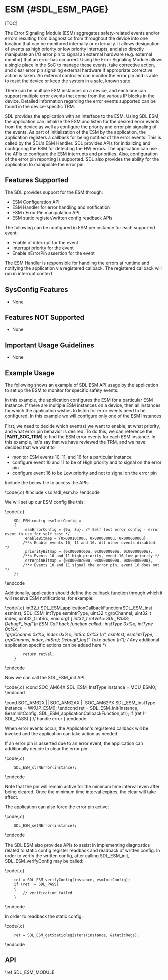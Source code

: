 # ESM {#SDL_ESM_PAGE}

[TOC]

The Error Signaling Module (ESM) aggregates safety-related events and/or errors resulting from diagnostics from throughout the device into one location that can be monitored internally or externally. It allows designation of events as high priority or low priority interrupts, and also directly manipulate an I/O error pin to signal an external hardware (e.g. external monitor) that an error has occurred. Using the Error Signaling Module allows a single place in the SoC to manage these events, take corrective action, and clear error pin signaling external hardware if appropriate corrective action is taken. An external controller can monitor the error pin and is able to reset the device or keep the system in a safe, known state.

There can be multiple ESM instances on a device, and each one can support multiple error events that come from the various IP blocks in the device. Detailed information regarding the error events supported can be found in the device-specific TRM.

SDL provides the application with an interface to the ESM. Using SDL ESM, the application can initialize the ESM and listen for the desired error events from the device as well as configure the priority and error pin signaling of the events. As part of initialization of the ESM by the application, the application registers a callback for being notified of the error events. This is called by the SDL's ESM Handler. SDL provides APIs for initializing and configuring the ESM for detecting the HW errors. The application can use the APIs to configure the ESM interrupts and priorities. Also, configuration of the error pin reporting is supported. SDL also provides the ability for the application to manipulate the error pin.

## Features Supported

The SDL provides support for the ESM through:

* ESM Configuration API
* ESM Handler for error handling and notification
* ESM nError Pin manipulation API
* ESM static register/written config readback APIs

The following can be configured in ESM per instance for each supported event:

* Enable of interrupt for the event
* Interrupt priority for the event
* Enable nErrorPin assertion for the event

The ESM Handler is responsible for handling the errors at runtime and notifying the application via registered callback. The registered callback will run in interrupt context.

## SysConfig Features

- None

## Features NOT Supported

- None

## Important Usage Guidelines

- None

## Example Usage

The following shows an example of SDL ESM API usage by the application to set up the ESM to monitor for specific safety events.

In this example, the application configures the ESM for a particular ESM Instance. If there are multiple ESM instances on a device, then all instances for which the application wishes to listen for error events need to be configured. In this example we will configure only one of the ESM Instances

First, we need to decide which event(s) we want to enable, at what priority, and what error pin behavior is desired. To do this, we can reference the |__PART_SOC_TRM__| to find the ESM error events for each ESM instance. In this example, let's say that we have reviewed the TRM, and we have decided that we want to

* monitor ESM events 10, 11, and 16 for a particular instance
* configure event 10 and 11 to be of High priority and to signal on the error pin
* configure event 16 to be Low priority and not to signal on the error pin

Include the below file to access the APIs

\code{.c}
#include <sdl/sdl_esm.h>
\endcode

We will set up our ESM config like this:

\code{.c}

        SDL_ESM_config esmInitConfig =
        {
            .esmErrorConfig = {0u, 8u}, /* Self test error config - error event to use for self test */
            .enableBitmap = {0x00010c00u, 0x00000000u, 0x00000000u},
            /**< Enable events 10, 11 and 16. All other events disabled. */
            .priorityBitmap = {0x00000c00u, 0x00000000u, 0x00000000u},
            /**< Events 10 and 11 high priority, event 16 low priority */
            .errorpinBitmap = {0x00000c00u, 0x00000000u, 0x00000000u},
            /**< Events 10 and 11 signal the error pin, event 16 does not */
        };
\endcode

Additionally, application should define the callback function through which it will receive ESM notifications, for example:

\code{.c}
        int32_t SDL_ESM_applicationCallbackFunction(SDL_ESM_Inst esmInst,
                                                    SDL_ESM_IntType esmIntrType,
                                                    uint32_t grpChannel,
                                                    uint32_t index,
                                                    uint32_t intSrc,
                                                    void *arg)
        {
            int32_t retVal = SDL_PASS;
            DebugP_log("\n  ESM Call back function called : instType 0x%x, intType 0x%x, " \
                        "grpChannel 0x%x, index 0x%x, intSrc 0x%x \n",
                        esmInst, esmIntrType, grpChannel, index, intSrc);
            DebugP_log("  Take action \n");
            /* Any additional application specific actions can be added here */

            return retVal;
        }
\endcode

Now we can call the SDL_ESM_init API:

\code{.c}
\cond SOC_AM64X
SDL_ESM_InstType instance = MCU_ESM0;
\endcond


\cond SOC_AM62X  || SOC_AM62AX || SOC_AM62PX
SDL_ESM_InstType instance = WKUP_ESM0;
\endcond
        ret = SDL_ESM_init(instance, &esmInitConfig, SDL_ESM_applicationCallbackFunction,ptr);
        if (ret != SDL_PASS)
        {
            // handle error
        }
\endcode

When error events occur, the Application's registered callback will be invoked and the application can take action as needed.


If an error pin is asserted due to an error event, the application can additionally decide to clear the error pin:

\code{.c}

        SDL_ESM_clrNError(instance);
\endcode

Note that the pin will remain active for the minimum time interval even after being cleared. Once the minimum time interval expires, the clear will take affect.

The application can also force the error pin active:

\code{.c}

        SDL_ESM_setNError(instance);
\endcode

The SDL ESM also provides APIs to assist in implementing diagnostics related to static config register readback and readback of written config.
In order to verify the written config, after calling SDL_ESM_init, SDL_ESM_verifyConfig may be called:

\code{.c}

        ret = SDL_ESM_verifyConfig(instance, esmInitConfig);
        if (ret != SDL_PASS)
        {
            // verification failed
        }
\endcode

In order to readback the static config:

\code{.c}

        ret = SDL_ESM_getStaticRegisters(instance, &staticRegs);
\endcode

## API

\ref SDL_ESM_MODULE
